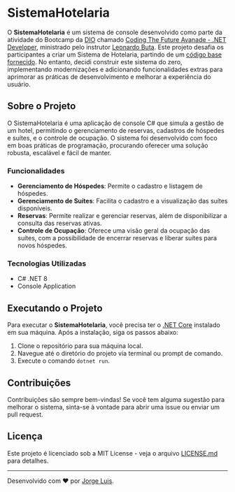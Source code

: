 # SistemaHotelaria

O **SistemaHotelaria** é um sistema de console desenvolvido como parte da atividade do Bootcamp da [DIO](https://www.dio.me/) chamado [Coding The Future Avanade - .NET Developer](https://www.dio.me/bootcamp/coding-future-avanade-net-developer), ministrado pelo instrutor [Leonardo Buta](https://www.linkedin.com/in/leonardo-buta/). Este projeto desafia os participantes a criar um Sistema de Hotelaria, partindo de um [código base fornecido](https://github.com/digitalinnovationone/trilha-net-explorando-desafio). No entanto, decidi construir este sistema do zero, implementando modernizações e adicionando funcionalidades extras para aprimorar as práticas de desenvolvimento e melhorar a experiência do usuário.

## Sobre o Projeto

O SistemaHotelaria é uma aplicação de console C# que simula a gestão de um hotel, permitindo o gerenciamento de reservas, cadastros de hóspedes e suítes, e o controle de ocupação. O sistema foi desenvolvido com foco em boas práticas de programação, procurando oferecer uma solução robusta, escalável e fácil de manter.

### Funcionalidades

- **Gerenciamento de Hóspedes**: Permite o cadastro e listagem de hóspedes.
- **Gerenciamento de Suítes**: Facilita o cadastro e a visualização das suítes disponíveis.
- **Reservas**: Permite realizar e gerenciar reservas, além de disponibilizar a consulta das reservas ativas.
- **Controle de Ocupação**: Oferece uma visão geral da ocupação das suítes, com a possibilidade de encerrar reservas e liberar suítes para novos hóspedes.

### Tecnologias Utilizadas

- C# .NET 8
- Console Application

## Executando o Projeto

Para executar o **SistemaHotelaria**, você precisa ter o [.NET Core](https://dotnet.microsoft.com/download) instalado em sua máquina. Após a instalação, siga os passos abaixo:

1. Clone o repositório para sua máquina local.
2. Navegue até o diretório do projeto via terminal ou prompt de comando.
3. Execute o comando `dotnet run`.

## Contribuições

Contribuições são sempre bem-vindas! Se você tem alguma sugestão para melhorar o sistema, sinta-se à vontade para abrir uma issue ou enviar um pull request.

## Licença

Este projeto é licenciado sob a MIT License - veja o arquivo [LICENSE.md](LICENSE.md) para detalhes.

---

Desenvolvido com ❤️ por [Jorge Luis](https://github.com/Jorgeluisreis).

